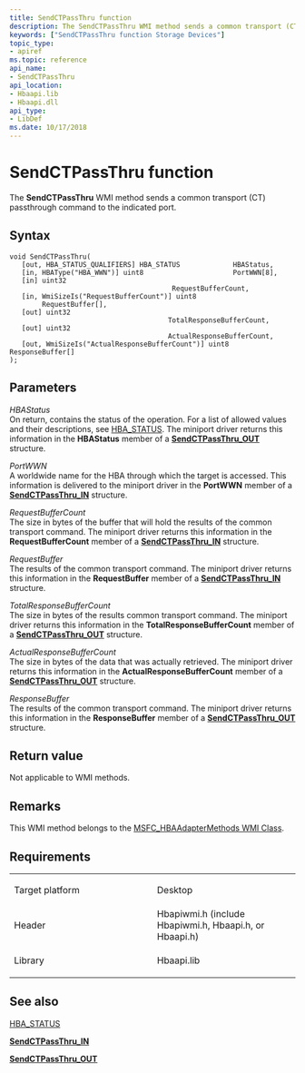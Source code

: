 ```yaml
---
title: SendCTPassThru function
description: The SendCTPassThru WMI method sends a common transport (CT) passthrough command to the indicated port.
keywords: ["SendCTPassThru function Storage Devices"]
topic_type:
- apiref
ms.topic: reference
api_name:
- SendCTPassThru
api_location:
- Hbaapi.lib
- Hbaapi.dll
api_type:
- LibDef
ms.date: 10/17/2018
---
```


# SendCTPassThru function


The **SendCTPassThru** WMI method sends a common transport (CT) passthrough command to the indicated port.

## Syntax

```ManagedCPlusPlus
void SendCTPassThru(
   [out, HBA_STATUS_QUALIFIERS] HBA_STATUS             HBAStatus,
   [in, HBAType("HBA_WWN")] uint8                      PortWWN[8],
   [in] uint32                                         RequestBufferCount,
   [in, WmiSizeIs("RequestBufferCount")] uint8         RequestBuffer[],
   [out] uint32                                        TotalResponseBufferCount,
   [out] uint32                                        ActualResponseBufferCount,
   [out, WmiSizeIs("ActualResponseBufferCount")] uint8 ResponseBuffer[]
);
```

## Parameters

*HBAStatus*   
On return, contains the status of the operation. For a list of allowed values and their descriptions, see [HBA\_STATUS](hba-status.md). The miniport driver returns this information in the **HBAStatus** member of a [**SendCTPassThru\_OUT**](/windows-hardware/drivers/ddi/hbapiwmi/ns-hbapiwmi-_sendctpassthru_out) structure.

*PortWWN*   
A worldwide name for the HBA through which the target is accessed. This information is delivered to the miniport driver in the **PortWWN** member of a [**SendCTPassThru\_IN**](/windows-hardware/drivers/ddi/hbapiwmi/ns-hbapiwmi-_sendctpassthru_in) structure.

*RequestBufferCount*   
The size in bytes of the buffer that will hold the results of the common transport command. The miniport driver returns this information in the **RequestBufferCount** member of a [**SendCTPassThru\_IN**](/windows-hardware/drivers/ddi/hbapiwmi/ns-hbapiwmi-_sendctpassthru_in) structure.

*RequestBuffer*   
The results of the common transport command. The miniport driver returns this information in the **RequestBuffer** member of a [**SendCTPassThru\_IN**](/windows-hardware/drivers/ddi/hbapiwmi/ns-hbapiwmi-_sendctpassthru_in) structure.

*TotalResponseBufferCount*   
The size in bytes of the results common transport command. The miniport driver returns this information in the **TotalResponseBufferCount** member of a [**SendCTPassThru\_OUT**](/windows-hardware/drivers/ddi/hbapiwmi/ns-hbapiwmi-_sendctpassthru_out) structure.

*ActualResponseBufferCount*   
The size in bytes of the data that was actually retrieved. The miniport driver returns this information in the **ActualResponseBufferCount** member of a [**SendCTPassThru\_OUT**](/windows-hardware/drivers/ddi/hbapiwmi/ns-hbapiwmi-_sendctpassthru_out) structure.

*ResponseBuffer*   
The results of the common transport command. The miniport driver returns this information in the **ResponseBuffer** member of a [**SendCTPassThru\_OUT**](/windows-hardware/drivers/ddi/hbapiwmi/ns-hbapiwmi-_sendctpassthru_out) structure.

## Return value

Not applicable to WMI methods.

## Remarks

This WMI method belongs to the [MSFC\_HBAAdapterMethods WMI Class](msfc-hbaadaptermethods-wmi-class.md).

## Requirements

<table>
<colgroup>
<col width="50%" />
<col width="50%" />
</colgroup>
<tbody>
<tr class="odd">
<td align="left"><p>Target platform</p></td>
<td align="left">Desktop</td>
</tr>
<tr class="even">
<td align="left"><p>Header</p></td>
<td align="left">Hbapiwmi.h (include Hbapiwmi.h, Hbaapi.h, or Hbaapi.h)</td>
</tr>
<tr class="odd">
<td align="left"><p>Library</p></td>
<td align="left">Hbaapi.lib</td>
</tr>
</tbody>
</table>

## <span id="see_also"></span>See also


[HBA\_STATUS](hba-status.md)

[**SendCTPassThru\_IN**](/windows-hardware/drivers/ddi/hbapiwmi/ns-hbapiwmi-_sendctpassthru_in)

[**SendCTPassThru\_OUT**](/windows-hardware/drivers/ddi/hbapiwmi/ns-hbapiwmi-_sendctpassthru_out)

 

